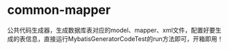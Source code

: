# common-mapper
公共代码生成器，生成数据库表对应的model、mapper、xml文件，配置好要生成的表信息，直接运行MybatisGeneratorCodeTest的run方法即可，开箱即用！
